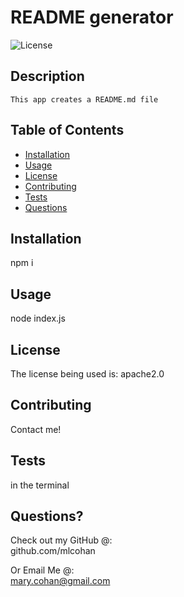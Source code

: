 
  # README generator

  ![License](https://img.shields.io/badge/license-apache2.0-blue)

  ## Description
    This app creates a README.md file 


   ## Table of Contents
   * [Installation](#installation)
   * [Usage](#usage)
   * [License](#license)
   * [Contributing](#contributing)
   * [Tests](#tests)
   * [Questions](#questions)
    
  ## Installation
  npm i

  ## Usage 
  node index.js

  ## License
  
  The license being used is: apache2.0
   

  ## Contributing
   Contact me!

  ## Tests
   in the terminal

  ## Questions?
   
  Check out my GitHub @: <br>
  github.com/mlcohan

  Or Email Me @: <br>
   mary.cohan@gmail.com
